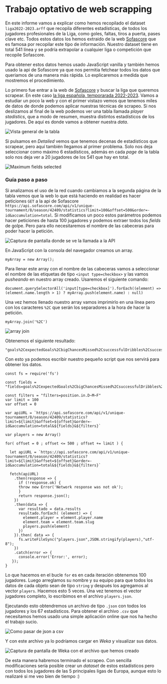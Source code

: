 # Trabajo optativo de web scrapping

En este informe vamos a explicar como hemos recopilado el dataset `liga2022-2023.arff` que recopila diferentes estadísticas, de todos los jugadores profesionales de la Liga, como goles, faltas, tiros a puerta, pases clave etc. Todos estos datos los hemos extraido de la web [Sofascore](www.sofascore.com) que es famosa por recopilar este tipo de información. Nuestro dataset tiene en total 541 línea y se podría extrapolar a cualquier liga o competición que recopile Sofascore.

Para obtener estos datos hemos usado JavaScript vanilla y también hemos usado la api de Sofascore ya que nos permitia fetchear todos los datos que queriamos de una manera más rápida. Lo explicaremos a medida que mostremos el procedimiento.

Lo primero fue entrar a la web de [Sofascore](www.sofascore.com) y buscar la liga que queremos scrapear. En este caso [la liga española, temporarada 2022-2023](https://www.sofascore.com/tournament/football/spain/laliga/8#id:42409). Vamos a estudiar un poco la web y con el primer vistazo vemos que tenemos miles de datos de donde podemos aplicar nuestras técnicas de scrapeo. Si nos deslizamos al final de la web podemos ver una tabla llamada *player stadistics*, que a modo de resumen, muestra distintos estadísticos de los jugadores. De aquí es donde vamos a obtener nuestra *data*.

![Vista general de la tabla](img/tabla.png) 

Si pulsamos en *Detailed* vemos que tenemos decenas de estadísticos que scrapear, pero aquí también llegamos al primer problema. Solo nos deja seleccionar como máximo 6 estadísticos, además en cada *page* de la tabla solo nos deja ver a 20 jugadores de los 541 que hay en total.

![Maximum fields selected](img/max.png) 

### Guía paso a paso

Si analizamos el uso de la red cuando cambiamos a la segunda página de la tabla vemos que la web lo que está haciendo en realidad es hacer peticiones `GET` a la api de Sofascore `https://api.sofascore.com/api/v1/unique-tournament/8/season/42409/statistics?limit=100&offset=500&order=-id&accumulation=total`. Si modificamos un poco estos parámetros podemos hacer peticiones de hasta 100 jugadores y podemos extraer todos los *fields* de golpe. Pero para ello necesitaremos el nombre de las cabeceras para poder hacer la petición.

![Captura de pantalla donde se ve la llamada a la API](img/api.png) 

En JavaScript con la consola del navegador creamos un array.

```
myArray = new Array();
```

Para llenar este array con el nombre de las cabeceras vamos a seleccionar el nombre de las etiquetas de tipo `<input type=checkbox>` y las vamos *pusheando* en nuestro array creado. Usaremos el siguiente comando:

```
document.querySelectorAll('input[type=checkbox]').forEach((element) => (element.name.length > 1) ? myArray.push(element.name) : null)
```

Una vez hemos llenado nuestro array vamos imprimirlo en una línea pero con los caracteres `%2C` que serán los separadores a la hora de hacer la petición.

```
myArray.join('%2C')
```

![array join](img/arrayjoin.png) 

Obtenemos el siguiente resultado:

```
"goals%2CexpectedGoals%2CbigChancesMissed%2CsuccessfulDribbles%2CsuccessfulDribblesPercentage%2CtotalShots%2CshotsOnTarget%2CshotsOffTarget%2CblockedShots%2CgoalConversionPercentage%2CpenaltiesTaken%2CpenaltyGoals%2CpenaltyWon%2CshotFromSetPiece%2CfreeKickGoal%2CgoalsFromInsideTheBox%2CgoalsFromOutsideTheBox%2CheadedGoals%2CleftFootGoals%2CrightFootGoals%2ChitWoodwork%2Coffsides%2CpenaltyConversion%2CsetPieceConversion%2Crating%2Ctackles%2Cinterceptions%2CpenaltyConceded%2Cclearances%2CerrorLeadToGoal%2CerrorLeadToShot%2CownGoals%2CdribbledPast%2CcleanSheet%2Crating%2CbigChancesCreated%2Cassists%2CaccuratePasses%2CinaccuratePasses%2CtotalPasses%2CaccuratePassesPercentage%2CaccurateOwnHalfPasses%2CaccurateOppositionHalfPasses%2CaccurateFinalThirdPasses%2CkeyPasses%2CaccurateCrosses%2CaccurateCrossesPercentage%2CaccurateLongBalls%2CaccurateLongBallsPercentage%2CpassToAssist%2Crating%2CyellowCards%2CredCards%2CgroundDuelsWon%2CgroundDuelsWonPercentage%2CaerialDuelsWon%2CaerialDuelsWonPercentage%2CtotalDuelsWon%2CtotalDuelsWonPercentage%2CminutesPlayed%2CwasFouled%2Cfouls%2Cdispossessed%2CpossessionLost%2Cappearances%2CmatchesStarted%2Crating"
```

Con esto ya podemos escribir nuestro pequeño script que nos servirá para obtener los datos.

```{javascript}
const fs = require('fs')

const fields = "fields=goals%2CexpectedGoals%2CbigChancesMissed%2CsuccessfulDribbles%2CsuccessfulDribblesPercentage%2CtotalShots%2CshotsOnTarget%2CshotsOffTarget%2CblockedShots%2CgoalConversionPercentage%2CpenaltiesTaken%2CpenaltyGoals%2CpenaltyWon%2CshotFromSetPiece%2CfreeKickGoal%2CgoalsFromInsideTheBox%2CgoalsFromOutsideTheBox%2CheadedGoals%2CleftFootGoals%2CrightFootGoals%2ChitWoodwork%2Coffsides%2CpenaltyConversion%2CsetPieceConversion%2Crating%2Ctackles%2Cinterceptions%2CpenaltyConceded%2Cclearances%2CerrorLeadToGoal%2CerrorLeadToShot%2CownGoals%2CdribbledPast%2CcleanSheet%2Crating%2CbigChancesCreated%2Cassists%2CaccuratePasses%2CinaccuratePasses%2CtotalPasses%2CaccuratePassesPercentage%2CaccurateOwnHalfPasses%2CaccurateOppositionHalfPasses%2CaccurateFinalThirdPasses%2CkeyPasses%2CaccurateCrosses%2CaccurateCrossesPercentage%2CaccurateLongBalls%2CaccurateLongBallsPercentage%2CpassToAssist%2Crating%2CyellowCards%2CredCards%2CgroundDuelsWon%2CgroundDuelsWonPercentage%2CaerialDuelsWon%2CaerialDuelsWonPercentage%2CtotalDuelsWon%2CtotalDuelsWonPercentage%2CminutesPlayed%2CwasFouled%2Cfouls%2Cdispossessed%2CpossessionLost%2Cappearances%2CmatchesStarted%2Crating"

const filters = "filters=position.in.D~M~F"
var limit = 100
var offset = 0

var apiURL = `https://api.sofascore.com/api/v1/unique-tournament/8/season/42409/statistics?limit=${limit}&offset=${offset}&order=-id&accumulation=total&${fields}&${filters}`

var players = new Array()

for( offset = 0 ; offset <= 500 ; offset += limit ) {

  let apiURL = `https://api.sofascore.com/api/v1/unique-tournament/8/season/42409/statistics?limit=${limit}&offset=${offset}&order=-id&accumulation=total&${fields}&${filters}`

  fetch(apiURL)
    .then(response => {
      if (!response.ok) {
      throw new Error('Network response was not ok');
      }
      return response.json();
    })
    .then(data => {
      var resultado = data.results
      resultado.forEach( (element) => {
        element.player = element.player.name
        element.team = element.team.slug
        players.push(element)
      })
    }).then( data => {
      fs.writeFileSync("players.json",JSON.stringify(players),"utf-8");
    })
    .catch(error => {
      console.error('Error:', error);
   });
}
```

Lo que hacemos en el bucle `for` es en cada iteración obtenemos 100 jugadores. Luego arreglamos su nombre y su equipo para que todos los datos de cada objeto sean de tipo `string` y después los agregamos al vector `players`. Hacemos esto 5 veces. Una vez tenemos el vector jugadores completo, lo escribimos en el archivo `players.json`.

Ejecutando esto obtendremos un archivo de tipo `.json` con todos los jugadores y los 67 estadísticos. Para obtener el archivo `.csv` que necesitamos hemos usado una simple aplicación online que nos ha hecho el trabajo sucio.

![Como pasar de json a csv](img/csvtojson.png) 

Y con este archivo ya lo podríamos cargar en *Weka* y visualizar sus datos.

![Captura de pantalla de Weka con el archivo que hemos creado](img/weka.png)

De esta manera habremos terminado el scrapeo. Con sencilla modificaciones sería posible crear un *dataset* de estos estadísticos pero con todos los jugadores de las 5 principales ligas de Europa, aunque esto lo realizaré si me veo bien de tiempo :)
